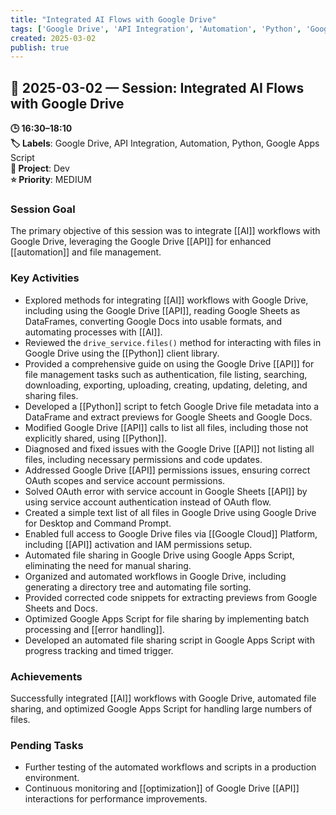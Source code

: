 ```yaml
---
title: "Integrated AI Flows with Google Drive"
tags: ['Google Drive', 'API Integration', 'Automation', 'Python', 'Google Apps Script']
created: 2025-03-02
publish: true
---
```


## 📅 2025-03-02 — Session: Integrated AI Flows with Google Drive

**🕒 16:30–18:10**  
**🏷️ Labels**: Google Drive, API Integration, Automation, Python, Google Apps Script  
**📂 Project**: Dev  
**⭐ Priority**: MEDIUM  


### Session Goal
The primary objective of this session was to integrate [[AI]] workflows with Google Drive, leveraging the Google Drive [[API]] for enhanced [[automation]] and file management.

### Key Activities
- Explored methods for integrating [[AI]] workflows with Google Drive, including using the Google Drive [[API]], reading Google Sheets as DataFrames, converting Google Docs into usable formats, and automating processes with [[AI]].
- Reviewed the `drive_service.files()` method for interacting with files in Google Drive using the [[Python]] client library.
- Provided a comprehensive guide on using the Google Drive [[API]] for file management tasks such as authentication, file listing, searching, downloading, exporting, uploading, creating, updating, deleting, and sharing files.
- Developed a [[Python]] script to fetch Google Drive file metadata into a DataFrame and extract previews for Google Sheets and Google Docs.
- Modified Google Drive [[API]] calls to list all files, including those not explicitly shared, using [[Python]].
- Diagnosed and fixed issues with the Google Drive [[API]] not listing all files, including necessary permissions and code updates.
- Addressed Google Drive [[API]] permissions issues, ensuring correct OAuth scopes and service account permissions.
- Solved OAuth error with service account in Google Sheets [[API]] by using service account authentication instead of OAuth flow.
- Created a simple text list of all files in Google Drive using Google Drive for Desktop and Command Prompt.
- Enabled full access to Google Drive files via [[Google Cloud]] Platform, including [[API]] activation and IAM permissions setup.
- Automated file sharing in Google Drive using Google Apps Script, eliminating the need for manual sharing.
- Organized and automated workflows in Google Drive, including generating a directory tree and automating file sorting.
- Provided corrected code snippets for extracting previews from Google Sheets and Docs.
- Optimized Google Apps Script for file sharing by implementing batch processing and [[error handling]].
- Developed an automated file sharing script in Google Apps Script with progress tracking and timed trigger.

### Achievements
Successfully integrated [[AI]] workflows with Google Drive, automated file sharing, and optimized Google Apps Script for handling large numbers of files.

### Pending Tasks
- Further testing of the automated workflows and scripts in a production environment.
- Continuous monitoring and [[optimization]] of Google Drive [[API]] interactions for performance improvements.
